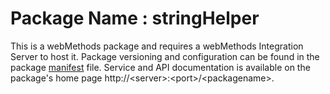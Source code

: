 # Package Name : stringHelper
This is a webMethods package and requires a webMethods Integration Server to host it. Package versioning and configuration can be found in the package [manifest](./stringHelper/manifest.v3) file. Service and API documentation is available on the package's home page http://&lt;server&gt;:&lt;port&gt;/&lt;packagename>.